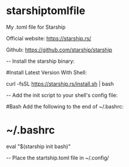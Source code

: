 # starshiptomlfile

My .toml file for Starship

Official website: https://starship.rs/

Github: https://github.com/starship/starship

-- Install the starship binary:

#Install Latest Version
With Shell:

curl -fsSL https://starship.rs/install.sh | bash

-- Add the init script to your shell's config file:

#Bash
Add the following to the end of ~/.bashrc:

# ~/.bashrc

eval "$(starship init bash)"

-- Place the startship.toml file in ~/.config/
